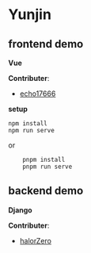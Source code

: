 # Yunjin
## 
## frontend demo

**Vue**

**Contributer**: 

- [echo17666](https://github.com/echo17666)

**setup**
```
npm install
npm run serve
```
or
```
    pnpm install
    pnpm run serve
```

## backend demo

**Django**

**Contributer**: 

- [halorZero](https://github.com/halorZero)
